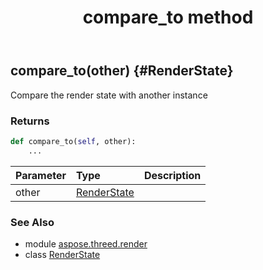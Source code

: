 ﻿---
title: compare_to method
second_title: Aspose.3D for Python via .NET API References
description: 
type: docs
weight: 20
url: /python-net/aspose.threed.render/renderstate/compare_to/
is_root: false
---

## compare_to(other) {#RenderState}

Compare the render state with another instance

### Returns 





```python
def compare_to(self, other):
    ...
```


| Parameter | Type | Description |
| :- | :- | :- |
| other | [RenderState](/3d/python-net/aspose.threed.render/renderstate) |  |



### See Also
* module [aspose.threed.render](../../)
* class [RenderState](/3d/python-net/aspose.threed.render/renderstate)
